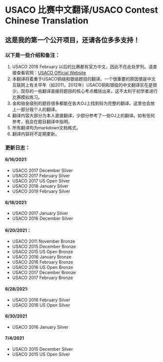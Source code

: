 # USACO 比赛中文翻译/USACO Contest Chinese Translation

## 这是我的第一个公开项目，还请各位多多支持！
### 以下是一些介绍和备注：

1. USACO 2018 February 以后的比赛都有官方中文，因此不在此处罗列。请直接查看官网：[USACO Official Website](usaco.org)
2. 本翻译将着重于USACO铜级和银级题目的翻译。一个很重要的原因便是中文互联网上有关早年（如2011，2012年）USACO铜和银级的中文翻译实在是很少。现存的一些翻译直接将题目的核心考点概括出来，这不太利于初学者进行比赛模拟练习。
3. 金和铂金级别的题目很多都能在各大OJ上找到较为完整的翻译。这里也会放上一部分我个人的翻译。
4. 翻译内容大部分为本人直接翻译，少部分参考了一些OJ上的翻译。如有任何参考，我会在题目翻译中指明。
5. 所有翻译均为markdown文档格式。
6. 翻译内容将不定期更新。

### 更新日志：

#### 6/16/2021:

- USACO 2017 December Silver
- USACO 2017 February Silver
- USACO 2017 US Open Silver
- USACO 2018 January Silver
- USACO 2019 February Silver

#### 6/18/2021: 

- USACO 2017 January Silver
- USACO 2016 December Silver

#### 6/20/2021：

- USACO 2011 November Bronze
- USACO 2015 December Bronze
- USACO 2015 US Open Bronze
- USACO 2016 January Bronze
- USACO 2016 February Bronze
- USACO 2016 US Open Bronze
- USACO 2017 December Bronze
- USACO 2017 February Bronze

#### 6/28/2021:

- USACO 2016 February Silver
- USACO 2016 US Open Silver

#### 6/30/2021

- USACO 2016 January Silver

#### 7/4/2021

- USACO 2015 December Silver
- USACO 2015 US Open Silver


